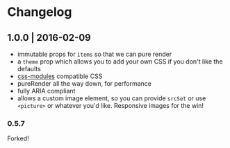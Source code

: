 # Changelog

## 1.0.0 | 2016-02-09
* immutable props for `items` so that we can pure render
* a `theme` prop which allows you to add your own CSS if you don't like the defaults
* [css-modules](https://github.com/css-modules/) compatible CSS
* pureRender all the way down, for performance
* fully ARIA compliant
* allows a custom image element, so you can provide `srcSet` or use `<picture>` or whatever you'd like. Responsive images for the win!

### 0.5.7
Forked!


